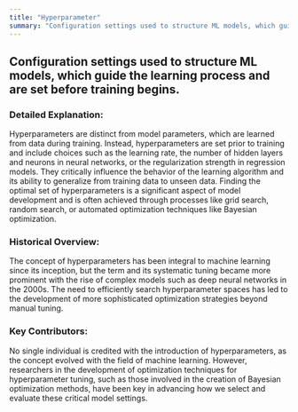 ```yaml
---
title: "Hyperparameter"
summary: "Configuration settings used to structure ML models, which guide the learning process and are set before training begins."
---
```


## Configuration settings used to structure ML models, which guide the learning process and are set before training begins.

### Detailed Explanation:

Hyperparameters are distinct from model parameters, which are learned from data during training. Instead, hyperparameters are set prior to training and include choices such as the learning rate, the number of hidden layers and neurons in neural networks, or the regularization strength in regression models. They critically influence the behavior of the learning algorithm and its ability to generalize from training data to unseen data. Finding the optimal set of hyperparameters is a significant aspect of model development and is often achieved through processes like grid search, random search, or automated optimization techniques like Bayesian optimization.

### Historical Overview:

The concept of hyperparameters has been integral to machine learning since its inception, but the term and its systematic tuning became more prominent with the rise of complex models such as deep neural networks in the 2000s. The need to efficiently search hyperparameter spaces has led to the development of more sophisticated optimization strategies beyond manual tuning.

### Key Contributors:

No single individual is credited with the introduction of hyperparameters, as the concept evolved with the field of machine learning. However, researchers in the development of optimization techniques for hyperparameter tuning, such as those involved in the creation of Bayesian optimization methods, have been key in advancing how we select and evaluate these critical model settings.

